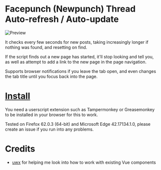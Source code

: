 # Facepunch (Newpunch) Thread Auto-refresh / Auto-update

![Preview](https://tenrys.pw/ShareX/2018/Oct/iSM7.png)

It checks every few seconds for new posts, taking increasingly longer if nothing was found, and resetting on find.

If the script finds out a new page has started, it'll stop looking and tell you, as well as attempt to add a link to the new page in the page navigation.

Supports browser notifications if you leave the tab open, and even changes the tab title until you focus back into the page.

# [Install](https://github.com/Tenrys/newpunch-thread-autorefresh/raw/master/newpunch-thread-autorefresh.user.js)

You need a userscript extension such as Tampermonkey or Greasemonkey to be installed in your browser for this to work.

Tested on Firefox 62.0.3 (64-bit) and Microsoft Edge 42.17134.1.0, please create an issue if you run into any problems.

# Credits

- [uwx](https://github.com/uwx) for helping me look into how to work with existing Vue components

